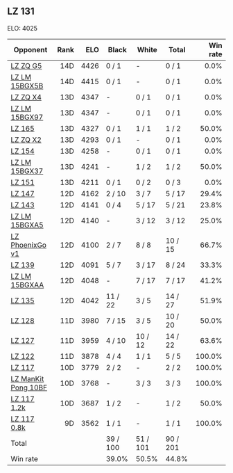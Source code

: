 ## LZ 131 ##

ELO: 4025

Opponent | Rank | ELO | Black | White | Total | Win rate
---------|-----:|----:|-------|-------|-------|-------:
[LZ ZQ G5](LZ%20ZQ%20G5.md) | 14D | 4426 | 0 / 1 | - | 0 / 1 | 0.0%
[LZ LM 15BGX5B](LZ%20LM%2015BGX5B.md) | 14D | 4415 | 0 / 1 | - | 0 / 1 | 0.0%
[LZ ZQ X4](LZ%20ZQ%20X4.md) | 13D | 4347 | - | 0 / 1 | 0 / 1 | 0.0%
[LZ LM 15BGX97](LZ%20LM%2015BGX97.md) | 13D | 4347 | - | 0 / 1 | 0 / 1 | 0.0%
[LZ 165](LZ%20165.md) | 13D | 4327 | 0 / 1 | 1 / 1 | 1 / 2 | 50.0%
[LZ ZQ X2](LZ%20ZQ%20X2.md) | 13D | 4293 | 0 / 1 | - | 0 / 1 | 0.0%
[LZ 154](LZ%20154.md) | 13D | 4258 | - | 0 / 1 | 0 / 1 | 0.0%
[LZ LM 15BGX37](LZ%20LM%2015BGX37.md) | 13D | 4241 | - | 1 / 2 | 1 / 2 | 50.0%
[LZ 151](LZ%20151.md) | 13D | 4211 | 0 / 1 | 0 / 2 | 0 / 3 | 0.0%
[LZ 147](LZ%20147.md) | 12D | 4162 | 2 / 10 | 3 / 7 | 5 / 17 | 29.4%
[LZ 143](LZ%20143.md) | 12D | 4141 | 0 / 4 | 5 / 17 | 5 / 21 | 23.8%
[LZ LM 15BGXA5](LZ%20LM%2015BGXA5.md) | 12D | 4140 | - | 3 / 12 | 3 / 12 | 25.0%
[LZ PhoenixGo v1](LZ%20PhoenixGo%20v1.md) | 12D | 4100 | 2 / 7 | 8 / 8 | 10 / 15 | 66.7%
[LZ 139](LZ%20139.md) | 12D | 4091 | 5 / 7 | 3 / 17 | 8 / 24 | 33.3%
[LZ LM 15BGXAA](LZ%20LM%2015BGXAA.md) | 12D | 4048 | - | 7 / 17 | 7 / 17 | 41.2%
[LZ 135](LZ%20135.md) | 12D | 4042 | 11 / 22 | 3 / 5 | 14 / 27 | 51.9%
[LZ 128](LZ%20128.md) | 11D | 3980 | 7 / 15 | 3 / 5 | 10 / 20 | 50.0%
[LZ 127](LZ%20127.md) | 11D | 3959 | 4 / 10 | 10 / 12 | 14 / 22 | 63.6%
[LZ 122](LZ%20122.md) | 11D | 3878 | 4 / 4 | 1 / 1 | 5 / 5 | 100.0%
[LZ 117](LZ%20117.md) | 10D | 3779 | 2 / 2 | - | 2 / 2 | 100.0%
[LZ ManKit Pong 10BF](LZ%20ManKit%20Pong%2010BF.md) | 10D | 3768 | - | 3 / 3 | 3 / 3 | 100.0%
[LZ 117 1.2k](LZ%20117%201.2k.md) | 10D | 3687 | 1 / 2 | - | 1 / 2 | 50.0%
[LZ 117 0.8k](LZ%20117%200.8k.md) | 9D | 3562 | 1 / 1 | - | 1 / 1 | 100.0%
Total | | | 39 / 100 | 51 / 101 | 90 / 201 | 
Win rate| | | 39.0% | 50.5% | 44.8% | 
